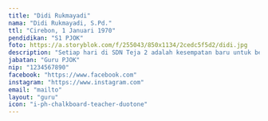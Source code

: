 ```yaml
---
title: "Didi Rukmayadi"
nama: "Didi Rukmayadi, S.Pd."
ttl: "Cirebon, 1 Januari 1970"
pendidikan: "S1 PJOK"
foto: https://a.storyblok.com/f/255043/850x1134/2cedc5f5d2/didi.jpg
description: "Setiap hari di SDN Teja 2 adalah kesempatan baru untuk belajar, berkembang, dan bersinar bersama."
jabatan: "Guru PJOK"
nip: "1234567890"
facebook: "https://www.facebook.com"
instagram: "https://www.instagram.com"
email: "mailto"
layout: "guru"
icon: "i-ph-chalkboard-teacher-duotone"
---
```

